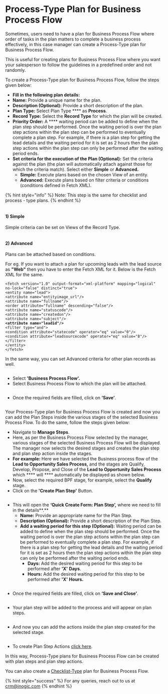 # Process-Type Plan for Business Process Flow

Sometimes, users need to have a plan for Business Process Flow where order of tasks in the plan matters to complete a business process effectively, in this case manager can create a Process-Type plan for Business Process Flow.

This is useful for creating plans for Business Process Flow where you want your salesperson to follow the guidelines in a predefined order and not randomly.

To create a Process-Type plan for Business Process Flow, follow the steps given below:&#x20;

* **Fill in the following plan details:**&#x20;
* **Name:** Provide a unique name for the plan.
* **Description (Optional):** Provide a short description of the plan.
* **Plan Type:** Select Plan Type **** as **Process**.
* **Record Type:** Select the **Record Type** for which the plan will be created.
* **Priority Order:** A **** waiting period can be added to define when the plan step should be performed. Once the waiting period is over the plan step actions within the plan step can be performed to eventually complete a plan step. For example, if there is a plan step for getting the lead details and the waiting period for it is set as 2 hours then the plan step actions within the plan step can only be performed after the waiting period ends.
* **Set criteria for the execution of the Plan (Optional):** Set the criteria against the plan (the plan will automatically attach against those for which the criteria match). Select either **Simple** or **Advanced.**
  * **Simple:** Execute plans based on the chosen View of an entity.
  * **Advanced:** Execute plans based on filter criteria or conditions (conditions defined in Fetch XML).

{% hint style="info" %}
Note: This step is the same for checklist and process - type plans.
{% endhint %}

<figure><img src="../../../../.gitbook/assets/BPF new 2.png" alt=""><figcaption></figcaption></figure>

#### **1)    Simple**&#x20;

Simple criteria can be set on Views of the Record Type.

<figure><img src="../../../../.gitbook/assets/BPF new 3.png" alt=""><figcaption></figcaption></figure>

#### 2) Advanced&#x20;

Plans can be attached based on conditions.&#x20;

For eg. If you want to attach a plan for upcoming leads with the lead source as **"Web"** then you have to enter the Fetch XML for it. Below is the Fetch XML for the same.

<pre><code>&#x3C;fetch version="1.0" output-format="xml-platform" mapping="logical" no-lock="false" distinct="true">
&#x3C;entity name="lead">
&#x3C;attribute name="entityimage_url"/>
&#x3C;attribute name="fullname"/>
&#x3C;order attribute="fullname" descending="false"/>
&#x3C;attribute name="statuscode"/>
&#x3C;attribute name="createdon"/>
&#x3C;attribute name="subject"/>
<strong>&#x3C;attribute name="leadid"/>
</strong>&#x3C;filter type="and">
&#x3C;condition attribute="statecode" operator="eq" value="0"/>
&#x3C;condition attribute="leadsourcecode" operator="eq" value="8"/>
&#x3C;/filter>
&#x3C;/entity>
&#x3C;/fetch></code></pre>

In the same way, you can set Advanced criteria for other plan records as well.

<figure><img src="../../../../.gitbook/assets/BPF new 4.png" alt=""><figcaption></figcaption></figure>

* Select **'Business Process Flow'.**
* Select Business Process Flow to which the plan will be attached.

<figure><img src="../../../../.gitbook/assets/BPF new 6.png" alt=""><figcaption></figcaption></figure>

* Once the required fields are filled, click on **‘Save’**.

<figure><img src="../../../../.gitbook/assets/BPF new 8 (1).png" alt=""><figcaption></figcaption></figure>

Your Process-Type plan for Business Process Flow is created and now you can add the Plan Steps inside the various stages of the selected Business Process Flow. To do the same, follow the steps given below:

* Navigate to **Manage Steps**.
* Here, as per the Business Process Flow selected by the manager, various stages of the selected Business Process Flow will be displayed. The manager now selects the desired stages and creates the plan step and plan step action inside the stages.
* **For example:** Here we have selected the Business process flow of the **Lead to Opportunity Sales Process,** and the stages are Qualify, Develop, Propose, and Close of the **Lead to Opportunity Sales Process** which **** will **** automatically be displayed as shown below.
* Now, select the required BPF stage, for example, select the **Qualify** stage.
* Click on the **'Create Plan Step'** Button.

<figure><img src="../../../../.gitbook/assets/BPF steps 1 (1).png" alt=""><figcaption></figcaption></figure>

* This will open the **‘Quick Create Form: Plan Step’,** where we need to fill in the details**.**
  * **Name:** Provide an appropriate name for the Plan Step.
  * **Description (Optional):** Provide a short description of the Plan Step.
  * **Add a waiting period for this step (Optional):** Waiting period can be added to define when the plan step should be performed. Once the waiting period is over the plan step actions within the plan step can be performed to eventually complete a plan step. For example, if there is a plan step for getting the lead details and the waiting period for it is set as 2 hours then the plan step actions within the plan step can only be performed after the waiting period ends.
    * **Days:** Add the desired waiting period for this step to be performed after **'X'** **Days**.
    * **Hours:** Add the desired waiting period for this step to be performed after **'X'** **Hours.**

<figure><img src="../../../../.gitbook/assets/BPF step 3 (1) (1).png" alt=""><figcaption></figcaption></figure>

* Once the required fields are filled, click on **‘Save and Close’**.

<figure><img src="../../../../.gitbook/assets/BPF step 3.png" alt=""><figcaption></figcaption></figure>

* Your plan step will be added to the process and will appear on plan steps.

<figure><img src="../../../../.gitbook/assets/BPF step 4 (1).png" alt=""><figcaption></figcaption></figure>

* And now you can add the actions inside the plan step created for the selected stage.

<figure><img src="../../../../.gitbook/assets/BPF_ 14.png" alt=""><figcaption></figcaption></figure>

* To create Plan Step Actions [click here](https://docs.inogic.com/business-process-checklist/configuration/configuration-for-plans-process/plan-step-action).

In this way, Process-Type plans for Business Process Flow can be created with plan steps and plan step actions.

You can also create a [Checklist-Type](https://docs.inogic.com/business-process-checklist/features/manage-plans/create-plan-for-business-process-flow/checklist-type-plan-for-business-process-flow) plan for Business Process Flow.

{% hint style="success" %}
For any queries, reach out to us at [crm@inogic.com](mailto:crm@inogic.com)
{% endhint %}
